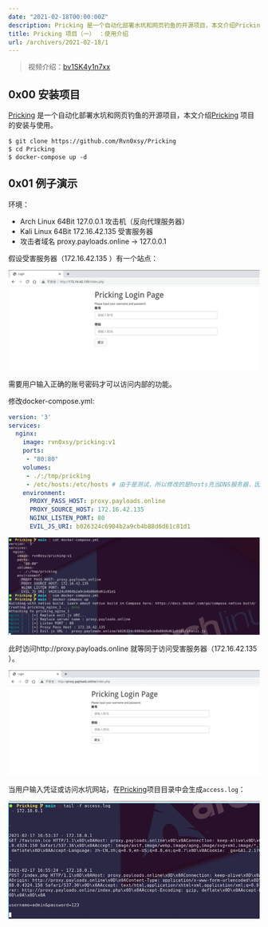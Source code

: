 ```yaml
---
date: "2021-02-18T00:00:00Z"
description: Pricking 是一个自动化部署水坑和网页钓鱼的开源项目，本文介绍Pricking项目的安装与使用。
title: Pricking 项目（一） ：使用介绍
url: /archivers/2021-02-18/1
---
```


> 视频介绍：[bv1SK4y1n7xx](https://www.bilibili.com/video/bv1SK4y1n7xx)

## 0x00 安装项目

[Pricking](https://github.com/Rvn0xsy/Pricking) 是一个自动化部署水坑和网页钓鱼的开源项目，本文介绍[Pricking](https://github.com/Rvn0xsy/Pricking) 项目的安装与使用。

```
$ git clone https://github.com/Rvn0xsy/Pricking
$ cd Pricking
$ docker-compose up -d
```

## 0x01 例子演示

环境：

- Arch Linux 64Bit 127.0.0.1 攻击机（反向代理服务器）
- Kali Linux 64Bit 172.16.42.135 受害服务器
- 攻击者域名 proxy.payloads.online -> 127.0.0.1

假设受害服务器（172.16.42.135 ）有一个站点：

![2021-02-18-00-47-16](../../../static/images/b25032a6-4f5f-11ec-ba4c-00d861bf4abb.png)

需要用户输入正确的账号密码才可以访问内部的功能。

修改docker-compose.yml:

```yml
version: '3'
services:
  nginx:
    image: rvn0xsy/pricking:v1
    ports:
     - "80:80"
    volumes:
     - ./:/tmp/pricking
     - /etc/hosts:/etc/hosts # 由于是测试，所以修改的是hosts充当DNS服务器，因此需要映射hosts文件。
    environment:
      PROXY_PASS_HOST: proxy.payloads.online
      PROXY_SOURCE_HOST: 172.16.42.135
      NGINX_LISTEN_PORT: 80
      EVIL_JS_URI: b026324c6904b2a9cb4b88d6d61c81d1
```

![2021-02-18-00-52-45](../../../static/images/b2851dfe-4f5f-11ec-a2e4-00d861bf4abb.png)

此时访问http://proxy.payloads.online 就等同于访问受害服务器（172.16.42.135 ）。

![2021-02-18-00-53-45](../../../static/images/b2bef9de-4f5f-11ec-874c-00d861bf4abb.png)

当用户输入凭证或访问水坑网站，在[Pricking](https://github.com/Rvn0xsy/Pricking)项目目录中会生成`access.log`：

![2021-02-18-00-55-35](../../../static/images/b3146d74-4f5f-11ec-8daa-00d861bf4abb.png)

